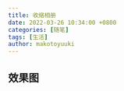 ```yaml
---
title: 收缩相册
date: 2022-03-26 10:34:00 +0800
categories: [随笔]
tags: [生活]
author: makotoyuuki
---
```


## 效果图